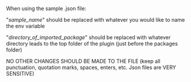 When using the sample .json file:


"_sample_name_" should be replaced with whatever you would like to name the env variable

"_directory_of_imported_package_" should be replaced with whatever directory leads to the top folder of the plugin (just before the packages folder)

NO OTHER CHANGES SHOULD BE MADE TO THE FILE (keep all punctuation, quotation marks, spaces, enters, etc. Json files are VERY SENSITIVE)
